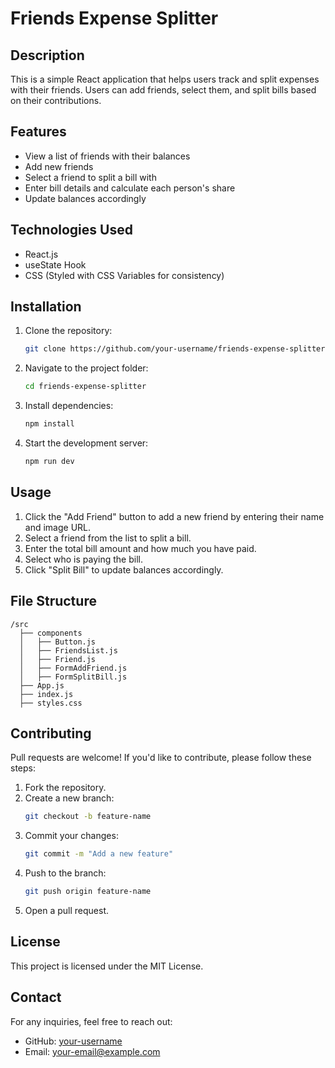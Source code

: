 # Friends Expense Splitter

## Description

This is a simple React application that helps users track and split expenses with their friends. Users can add friends, select them, and split bills based on their contributions.

## Features

- View a list of friends with their balances
- Add new friends
- Select a friend to split a bill with
- Enter bill details and calculate each person's share
- Update balances accordingly

## Technologies Used

- React.js
- useState Hook
- CSS (Styled with CSS Variables for consistency)

## Installation

1. Clone the repository:
   ```sh
   git clone https://github.com/your-username/friends-expense-splitter.git
   ```
2. Navigate to the project folder:
   ```sh
   cd friends-expense-splitter
   ```
3. Install dependencies:
   ```sh
   npm install
   ```
4. Start the development server:
   ```sh
   npm run dev
   ```

## Usage

1. Click the "Add Friend" button to add a new friend by entering their name and image URL.
2. Select a friend from the list to split a bill.
3. Enter the total bill amount and how much you have paid.
4. Select who is paying the bill.
5. Click "Split Bill" to update balances accordingly.

## File Structure

```
/src
  ├── components
  │   ├── Button.js
  │   ├── FriendsList.js
  │   ├── Friend.js
  │   ├── FormAddFriend.js
  │   ├── FormSplitBill.js
  ├── App.js
  ├── index.js
  ├── styles.css
```

## Contributing

Pull requests are welcome! If you'd like to contribute, please follow these steps:

1. Fork the repository.
2. Create a new branch:
   ```sh
   git checkout -b feature-name
   ```
3. Commit your changes:
   ```sh
   git commit -m "Add a new feature"
   ```
4. Push to the branch:
   ```sh
   git push origin feature-name
   ```
5. Open a pull request.

## License

This project is licensed under the MIT License.

## Contact

For any inquiries, feel free to reach out:

- GitHub: [your-username](https://github.com/your-username)
- Email: your-email@example.com
